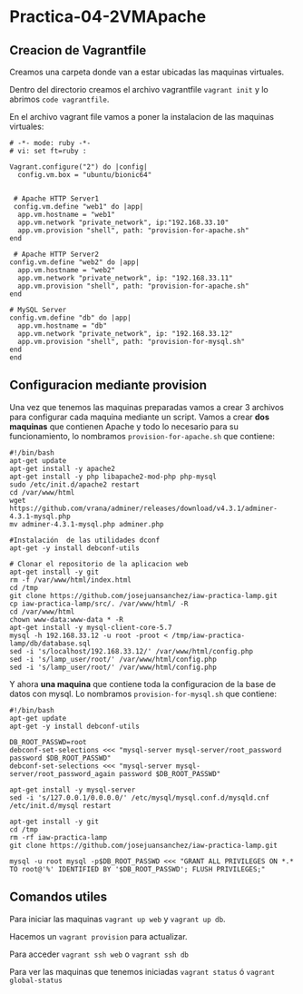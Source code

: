 # Practica-04-2VMApache
## Creacion de Vagrantfile 
Creamos una carpeta donde van a estar ubicadas las maquinas virtuales.

Dentro del directorio creamos el archivo vagrantfile ``vagrant init`` y lo abrimos ``code vagrantfile``.

En el archivo vagrant file vamos a poner la instalacion de las maquinas virtuales:
````
# -*- mode: ruby -*-
# vi: set ft=ruby :

Vagrant.configure("2") do |config|
  config.vm.box = "ubuntu/bionic64"


 # Apache HTTP Server1
 config.vm.define "web1" do |app|
  app.vm.hostname = "web1"
  app.vm.network "private_network", ip:"192.168.33.10"
  app.vm.provision "shell", path: "provision-for-apache.sh"
end

 # Apache HTTP Server2
config.vm.define "web2" do |app|
  app.vm.hostname = "web2"
  app.vm.network "private_network", ip: "192.168.33.11"
  app.vm.provision "shell", path: "provision-for-apache.sh"
end

# MySQL Server
config.vm.define "db" do |app|
  app.vm.hostname = "db"
  app.vm.network "private_network", ip: "192.168.33.12"
  app.vm.provision "shell", path: "provision-for-mysql.sh"
end
end
````
## Configuracion mediante provision 
Una vez que tenemos las maquinas preparadas vamos a crear 3 archivos para configurar cada maquina mediante un script.
Vamos a crear **dos maquinas** que contienen Apache y todo lo necesario para su funcionamiento, lo nombramos ``provision-for-apache.sh`` que contiene:
````
#!/bin/bash
apt-get update
apt-get install -y apache2
apt-get install -y php libapache2-mod-php php-mysql
sudo /etc/init.d/apache2 restart
cd /var/www/html
wget https://github.com/vrana/adminer/releases/download/v4.3.1/adminer-4.3.1-mysql.php
mv adminer-4.3.1-mysql.php adminer.php

#Instalación  de las utilidades dconf
apt-get -y install debconf-utils

# Clonar el repositorio de la aplicacion web
apt-get install -y git
rm -f /var/www/html/index.html
cd /tmp
git clone https://github.com/josejuansanchez/iaw-practica-lamp.git
cp iaw-practica-lamp/src/. /var/www/html/ -R
cd /var/www/html
chown www-data:www-data * -R
apt-get install -y mysql-client-core-5.7
mysql -h 192.168.33.12 -u root -proot < /tmp/iaw-practica-lamp/db/database.sql
sed -i 's/localhost/192.168.33.12/' /var/www/html/config.php
sed -i 's/lamp_user/root/' /var/www/html/config.php
sed -i 's/lamp_user/root/' /var/www/html/config.php
````
Y ahora **una maquina** que contiene toda la configuracion de la base de datos con mysql. Lo nombramos ``provision-for-mysql.sh`` que contiene:
````
#!/bin/bash
apt-get update
apt-get -y install debconf-utils

DB_ROOT_PASSWD=root
debconf-set-selections <<< "mysql-server mysql-server/root_password password $DB_ROOT_PASSWD"
debconf-set-selections <<< "mysql-server mysql-server/root_password_again password $DB_ROOT_PASSWD"

apt-get install -y mysql-server
sed -i 's/127.0.0.1/0.0.0.0/' /etc/mysql/mysql.conf.d/mysqld.cnf
/etc/init.d/mysql restart

apt-get install -y git
cd /tmp
rm -rf iaw-practica-lamp
git clone https://github.com/josejuansanchez/iaw-practica-lamp.git

mysql -u root mysql -p$DB_ROOT_PASSWD <<< "GRANT ALL PRIVILEGES ON *.* TO root@'%' IDENTIFIED BY '$DB_ROOT_PASSWD'; FLUSH PRIVILEGES;"
````

## Comandos utiles 
Para iniciar las maquinas ``vagrant up web`` y ``vagrant up db``.

Hacemos un ``vagrant provision`` para actualizar.

Para acceder ``vagrant ssh web`` o ``vagrant ssh db``

Para ver las maquinas que tenemos iniciadas ``vagrant status`` ó ``vagrant global-status``
